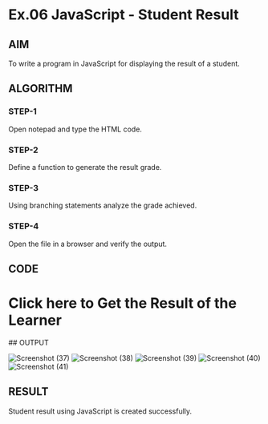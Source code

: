 # Ex.06 JavaScript - Student Result
## AIM
  To write a program in JavaScript for displaying the result of a student.

## ALGORITHM
### STEP-1
  Open notepad and type the HTML code.

### STEP-2
  Define a function to generate the result grade.

### STEP-3
  Using branching statements analyze the grade achieved.

### STEP-4
  Open the file in a browser and verify the output.
  
## CODE
<html>
<head> 
<title>Display the Results of the Learners</title> 
<script type="text/javascript"> 
function student() {
  var mark1, mark2, mark3, total, percentage; 
  mark1 = parseInt(prompt("Enter Subject-1 Marks"));
  mark2 = parseInt(prompt("Enter Subject-2 Marks"));
  mark3 = parseInt(prompt("Enter Subject-3 Marks")); 
  total = mark1 + mark2 + mark3;
  percentage = total / 3;

  if (percentage >= 91 && percentage <= 100) {
    alert("O Grade");
  }
  else if (percentage >= 81 && percentage <= 90) {
    alert("A+ Grade");
  }
  else if (percentage >= 71 && percentage <= 80) {
    alert("A Grade");
  }
  else if (percentage >= 61 && percentage <= 70) {
    alert("B+ Grade");
  }
  else if (percentage >= 51 && percentage <= 60) {
    alert("B Grade");
  }
  else {
    alert("RA Grade");
  }
}
</script>
</head>

<body>
<h1 onclick="student()">
Click here to Get the Result of the Learner
</h1>
</body>
</html>
## OUTPUT

![Screenshot (37)](https://github.com/BrindhaY/Ex06_Web-Design/assets/127816765/08f4d67c-353a-4bc9-8d5e-046711d4bffd)
![Screenshot (38)](https://github.com/BrindhaY/Ex06_Web-Design/assets/127816765/6b6fb80f-40db-4d11-90da-94e66d20e4f6)
![Screenshot (39)](https://github.com/BrindhaY/Ex06_Web-Design/assets/127816765/4caea696-69ff-4157-9e6c-b6f1067cf80f)
![Screenshot (40)](https://github.com/BrindhaY/Ex06_Web-Design/assets/127816765/3e66cea0-0b07-4a52-8cd5-a52a855f0c8d)
![Screenshot (41)](https://github.com/BrindhaY/Ex06_Web-Design/assets/127816765/3f4f9033-381a-41a0-bd30-30cdf1faa316)

## RESULT
  Student result using JavaScript is created successfully.
